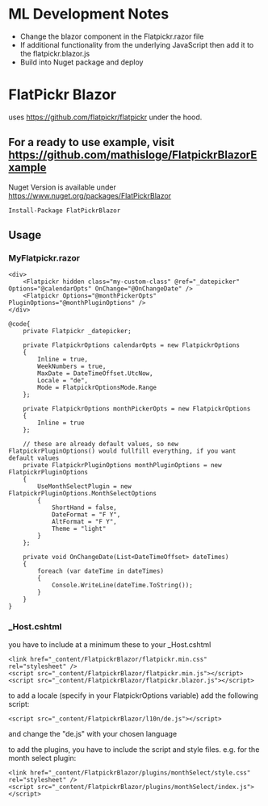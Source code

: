 # ML Development Notes

- Change the blazor component in the Flatpickr.razor file
- If additional functionality from the underlying JavaScript then add it to the flatpickr.blazor.js
- Build into Nuget package and deploy

# FlatPickr Blazor

uses https://github.com/flatpickr/flatpickr under the hood. 

## For a ready to use example, visit https://github.com/mathisloge/FlatpickrBlazorExample

Nuget Version is available under https://www.nuget.org/packages/FlatPickrBlazor

	Install-Package FlatPickrBlazor

## Usage

### MyFlatpickr.razor
```
<div>
	<Flatpickr hidden class="my-custom-class" @ref="_datepicker" Options="@calendarOpts" OnChange="@OnChangeDate" />
	<Flatpickr Options="@monthPickerOpts" PluginOptions="@monthPluginOptions" />
</div>

@code{
    private Flatpickr _datepicker;

    private FlatpickrOptions calendarOpts = new FlatpickrOptions
    {
        Inline = true,
        WeekNumbers = true,
        MaxDate = DateTimeOffset.UtcNow,
        Locale = "de",
        Mode = FlatpickrOptionsMode.Range
    };

    private FlatpickrOptions monthPickerOpts = new FlatpickrOptions
    {
        Inline = true
    };

    // these are already default values, so new FlatpickrPluginOptions() would fullfill everything, if you want default values
    private FlatpickrPluginOptions monthPluginOptions = new FlatpickrPluginOptions
    {
        UseMonthSelectPlugin = new FlatpickrPluginOptions.MonthSelectOptions
        {
            ShortHand = false,
            DateFormat = "F Y",
            AltFormat = "F Y",
            Theme = "light"
        }
    };

    private void OnChangeDate(List<DateTimeOffset> dateTimes)
    {
        foreach (var dateTime in dateTimes)
        {
            Console.WriteLine(dateTime.ToString());
        }
    }
}
```
### _Host.cshtml

you have to include at a minimum these to your _Host.cshtml

	<link href="_content/FlatpickrBlazor/flatpickr.min.css" rel="stylesheet" />
	<script src="_content/FlatpickrBlazor/flatpickr.min.js"></script>
	<script src="_content/FlatpickrBlazor/flatpickr.blazor.js"></script>


to add a locale (specify in your FlatpickrOptions variable) add the following script:

	<script src="_content/FlatpickrBlazor/l10n/de.js"></script>

and change the "de.js" with your chosen language

to add the plugins, you have to include the script and style files. e.g. for the month select plugin: 

	<link href="_content/FlatpickrBlazor/plugins/monthSelect/style.css" rel="stylesheet" />
	<script src="_content/FlatpickrBlazor/plugins/monthSelect/index.js"></script>
